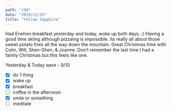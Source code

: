 ```yaml
---
path: "/50"
date: "2019/12/25"
title: "Yellow Sapphire"
---
```


Had Erwhon breakfast yesterday and today, woke up both days. :) Having a good time skiing although pizzaing is impossible. Its really all about those sweet potato fries all the way down the mountain. Great Christmas time with Colin, Will, Shen-Shen, & Joanne. Don't remember the last time I had a family Christmas but this feels like one.

Yesterday & Today were - 9/10

- [x] do 1 thing
- [x] wake up
- [x] breakfast
- [ ] coffee in the afternoon
- [x] smile or something
- [ ] meditate
